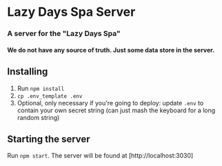 # Lazy Days Spa Server

### A server for the "Lazy Days Spa"
#### We do not have any source of truth.  Just some data store in the server.

## Installing

1. Run `npm install`
2. `cp .env_template .env`
3. Optional, only necessary if you're going to deploy: update `.env` to contain your own secret string (can just mash the keyboard for a long random string)

## Starting the server

Run `npm start`. The server will be found at [http://localhost:3030]
